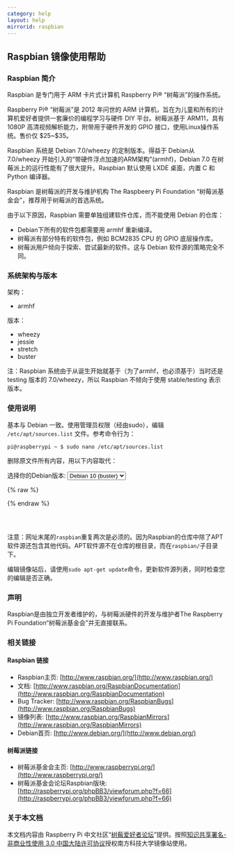 ```yaml
---
category: help
layout: help
mirrorid: raspbian
---
```


## Raspbian 镜像使用帮助

### Raspbian 简介

Raspbian 是专门用于 ARM 卡片式计算机 Raspberry Pi® “树莓派”的操作系统。

Raspberry Pi® “树莓派”是 2012 年问世的 ARM
计算机，旨在为儿童和所有的计算机爱好者提供一套廉价的编程学习与硬件 DIY
平台。树莓派基于 ARM11，具有 1080P 高清视频解析能力，附带用于硬件开发的
GPIO 接口，使用Linux操作系统。售价仅 \$25\~\$35。

Raspbian 系统是 Debian 7.0/wheezy 的定制版本。得益于 Debian从7.0/wheezy
开始引入的“带硬件浮点加速的ARM架构”(armhf)，Debian 7.0
在树莓派上的运行性能有了很大提升。Raspbian 默认使用 LXDE 桌面，内置 C 和
Python 编译器。

Raspbian 是树莓派的开发与维护机构 The Raspbeery Pi Foundation
“树莓派基金会”，推荐用于树莓派的首选系统。

由于以下原因，Raspbian 需要单独组建软件仓库，而不能使用 Debian 的仓库：

*  Debian下所有的软件包都需要用 armhf 重新编译。
*  树莓派有部分特有的软件包，例如 BCM2835 CPU 的 GPIO 底层操作库。
*  树莓派用户倾向于探索、尝试最新的软件。这与 Debian 软件源的策略完全不同。

### 系统架构与版本

架构：

*  armhf

版本：

*  wheezy
*  jessie
*  stretch
*  buster

注：Raspbian 系统由于从诞生开始就基于（为了armhf，也必须基于）当时还是
testing 版本的 7.0/wheezy，所以 Raspbian 不倾向于使用 stable/testing
表示版本。

### 使用说明

基本与 Debian 一致。使用管理员权限（经由sudo），编辑
`/etc/apt/sources.list` 文件。参考命令行为：

```
pi@raspberrypi ~ $ sudo nano /etc/apt/sources.list
```

删除原文件所有内容，用以下内容取代：



<form class="form-inline">
<div class="form-group">
	<label>选择你的Debian版本: </label>
	<select class="form-control release-select" data-template="#apt-template" data-target="#apt-content">
	<option data-release="wheezy">Debian 7 (wheezy)</option>
	<option data-release="jessie">Debian 8 (jessie)</option>
	<option data-release="stretch">Debian 9 (stretch)</option>
	<option data-release="buster" selected>Debian 10 (buster)</option>
	</select>
</div>
</form>

{% raw %}
<script id="apt-template" type="x-tmpl-markup">
deb http://mirrors.sustc.us/raspbian/raspbian/ {{release_name}} main non-free contrib
deb-src http://mirrors.sustc.us/raspbian/raspbian/ {{release_name}} main non-free contrib
</script>
{% endraw %}

<p></p>
<pre>
<code id="apt-content">
</code>
</pre>

注意：网址末尾的`raspbian`重复两次是必须的。因为Raspbian的仓库中除了APT软件源还包含其他代码。APT软件源不在仓库的根目录，而在`raspbian/`子目录下。

编辑镜像站后，请使用`sudo apt-get update`命令，更新软件源列表，同时检查您的编辑是否正确。

### 声明

Raspbian是由独立开发者维护的，与树莓派硬件的开发与维护者The Raspberry Pi
Foundation“树莓派基金会”并无直接联系。

### 相关链接

#### Raspbian 链接

*  Raspbian主页: [http://www.raspbian.org/](http://www.raspbian.org/)
*  文档: [http://www.raspbian.org/RaspbianDocumentation](http://www.raspbian.org/RaspbianDocumentation)
*  Bug Tracker: [http://www.raspbian.org/RaspbianBugs](http://www.raspbian.org/RaspbianBugs)
*  镜像列表: [http://www.raspbian.org/RaspbianMirrors](http://www.raspbian.org/RaspbianMirrors)
*  Debian首页: [http://www.debian.org/](http://www.debian.org/)

#### 树莓派链接

*  树莓派基金会主页: [http://www.raspberrypi.org/](http://www.raspberrypi.org/)
*  树莓派基金会论坛Raspbian版块: [http://raspberrypi.org/phpBB3/viewforum.php?f=66](http://raspberrypi.org/phpBB3/viewforum.php?f=66)

### 关于本文档

本文档内容由 Raspberry Pi
中文社区“[树莓爱好者论坛](http://bbs.shumeipai.org)”提供。按照[知识共享署名-非商业性使用
3.0
中国大陆许可协议](http://creativecommons.org/licenses/by-nc/3.0/cn/)授权南方科技大学镜像站使用。
